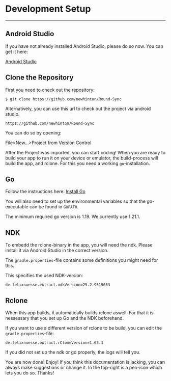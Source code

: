 # Development Setup
---


## Android Studio

If you have not already installed Android Studio, please do so now. You can get it here:

[Android Studio](https://developer.android.com/studio)

## Clone the Repository
First you need to check out the repository:

`$ git clone https://github.com/newhinton/Round-Sync`


Alternatively, you can use this url to check out the project via android studio.

`https://github.com/newhinton/Round-Sync`

You can do so by opening:

File>New...>Project from Version Control

After the Project was imported, you can start coding!
When you are ready to build your app to run it on your device or emulator, the build-process will build the app, and rclone. For this you need a working `go`-installation.

## Go

Follow the instructions here: [Install Go](https://go.dev/learn/)

You will also need to set up the environmental variables so that the go-executable can be found in `GOPATH`.

The minimum required go version is 1.19. We currently use 1.21.1.

## NDK

To embedd the rclone-binary in the app, you will need the ndk. Please install it via Android Studio in the correct version.

The `gradle.properties`-file contains some definitions you might need for this.

This specifies the used NDK-version:

`de.felixnuesse.extract.ndkVersion=25.2.9519653`

## Rclone

When this app builds, it automatically builds rclone aswell. For that it is nessessary that you set up Go and the NDK beforehand.

If you want to use a different version of rclone to be build, you can edit the `gradle.properties`-file:

`de.felixnuesse.extract.rCloneVersion=1.63.1`

If you did not set up the ndk or go properly, the logs will tell you.


You are now done! Enjoy!
If you think this documentation is lacking, you can always make suggestions or change it. In the top-right is a pen-icon which lets you do so. Thanks!